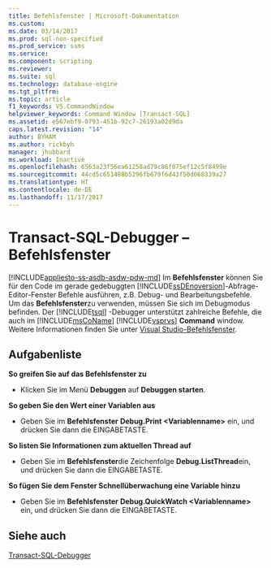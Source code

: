 ```yaml
---
title: Befehlsfenster | Microsoft-Dokumentation
ms.custom: 
ms.date: 03/14/2017
ms.prod: sql-non-specified
ms.prod_service: ssms
ms.service: 
ms.component: scripting
ms.reviewer: 
ms.suite: sql
ms.technology: database-engine
ms.tgt_pltfrm: 
ms.topic: article
f1_keywords: VS.CommandWindow
helpviewer_keywords: Command Window [Transact-SQL]
ms.assetid: e567ebf9-0793-451b-92c7-26193a02d9da
caps.latest.revision: "14"
author: BYHAM
ms.author: rickbyh
manager: jhubbard
ms.workload: Inactive
ms.openlocfilehash: 6563a23f56ea61258ad79c86f075ef12c5f8499e
ms.sourcegitcommit: 44cd5c651488b5296fb679f6d43f50d068339a27
ms.translationtype: HT
ms.contentlocale: de-DE
ms.lasthandoff: 11/17/2017
---
```

# <a name="transact-sql-debugger---command-window"></a>Transact-SQL-Debugger – Befehlsfenster
[!INCLUDE[appliesto-ss-asdb-asdw-pdw-md](../../includes/appliesto-ss-asdb-asdw-pdw-md.md)] Im **Befehlsfenster** können Sie für den Code im gerade gedebuggten [!INCLUDE[ssDEnoversion](../../includes/ssdenoversion-md.md)]-Abfrage-Editor-Fenster Befehle ausführen, z.B. Debug- und Bearbeitungsbefehle. Um das **Befehlsfenster**zu verwenden, müssen Sie sich im Debugmodus befinden. Der [!INCLUDE[tsql](../../includes/tsql-md.md)] -Debugger unterstützt zahlreiche Befehle, die auch im [!INCLUDE[msCoName](../../includes/msconame-md.md)] [!INCLUDE[vsprvs](../../includes/vsprvs-md.md)] **Command** window. Weitere Informationen finden Sie unter [Visual Studio-Befehlsfenster](http://go.microsoft.com/fwlink/?LinkId=112007).  
  
## <a name="task-list"></a>Aufgabenliste  
 **So greifen Sie auf das Befehlsfenster zu**  
  
-   Klicken Sie im Menü **Debuggen** auf **Debuggen starten**.  
  
 **So geben Sie den Wert einer Variablen aus**  
  
-   Geben Sie im **Befehlsfenster** **Debug.Print \<Variablenname>** ein, und drücken Sie dann die EINGABETASTE.  
  
 **So listen Sie Informationen zum aktuellen Thread auf**  
  
-   Geben Sie im **Befehlsfenster**die Zeichenfolge **Debug.ListThread**ein, und drücken Sie dann die EINGABETASTE.  
  
 **So fügen Sie dem Fenster Schnellüberwachung eine Variable hinzu**  
  
-   Geben Sie im **Befehlsfenster** **Debug.QuickWatch \<Variablenname>** ein, und drücken Sie dann die EINGABETASTE.  
  
## <a name="see-also"></a>Siehe auch  
 [Transact-SQL-Debugger](../../relational-databases/scripting/transact-sql-debugger.md)  
  
  
